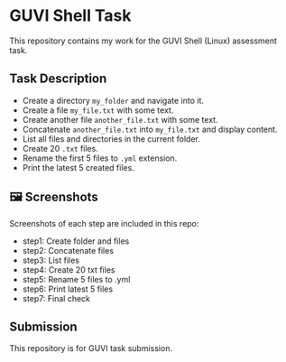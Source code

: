 # GUVI Shell Task
This repository contains my work for the GUVI Shell (Linux) assessment task.  

## Task Description
- Create a directory `my_folder` and navigate into it.  
- Create a file `my_file.txt` with some text.  
- Create another file `another_file.txt` with some text.  
- Concatenate `another_file.txt` into `my_file.txt` and display content.  
- List all files and directories in the current folder.  
- Create 20 `.txt` files.  
- Rename the first 5 files to `.yml` extension.  
- Print the latest 5 created files.  

## 🖼️ Screenshots
Screenshots of each step are included in this repo:
- step1: Create folder and files  
- step2: Concatenate files  
- step3: List files  
- step4: Create 20 txt files  
- step5: Rename 5 files to .yml  
- step6: Print latest 5 files  
- step7: Final check  

##  Submission
This repository is for GUVI task submission.
